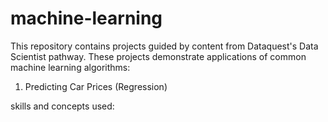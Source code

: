 # machine-learning

This repository contains projects guided by content from Dataquest's Data Scientist pathway. These projects demonstrate applications of common machine learning algorithms:

1. Predicting Car Prices (Regression)
        
skills and concepts used:

